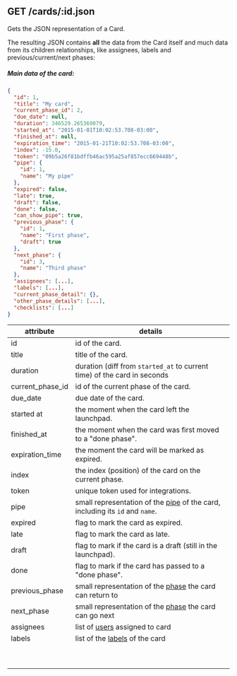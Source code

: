 ## GET /cards/:id.json

Gets the JSON representation of a Card. 

The resulting JSON contains **all** the data from the Card itself and much data from its children relationships, like assignees, labels and previous/current/next phases:

##### Main data of the card:

```json
{
  "id": 1,
  "title": "My card",
  "current_phase_id": 2,
  "due_date": null,
  "duration": 346529.265369079,
  "started_at": "2015-01-01T10:02:53.708-03:00",
  "finished_at": null,
  "expiration_time": "2015-01-21T10:02:53.708-03:00",
  "index": -15.0,
  "token": "09b5a26f81bdffb46ac595a25af857ecc669448b",
  "pipe": {
    "id": 1,
    "name": "My pipe"
  },
  "expired": false,
  "late": true,
  "draft": false,
  "done": false,
  "can_show_pipe": true,
  "previous_phase": {
    "id": 1,
    "name": "First phase",
    "draft": true
  },
  "next_phase": {
    "id": 3,
    "name": "Third phase"
  },
  "assignees": [...],
  "labels": [...],
  "current_phase_detail": {},
  "other_phase_details": [...],
  "checklists": [...]
}
```

| attribute | details |
| -- | -- |
| id | id of the card. |
| title | title of the card. |
| duration | duration (diff from `started_at` to current time) of the card in seconds |
| current_phase_id | id of the current phase of the card. |
| due_date | due date of the card. |
| started at | the moment when the card left the launchpad. |
| finished_at | the moment when the card was first moved to a "done phase". |
| expiration_time | the moment the card will be marked as expired. |
| index | the index (position) of the card on the current phase.  |
| token | unique token used for integrations. |
| pipe | small representation of the [pipe]("pipe.md") of the card, including its `id` and `name`. |
| expired | flag to mark the card as expired. |
| late | flag to mark the card as late. |
| draft | flag to mark if the card is a draft (still in the launchpad). |
| done | flag to mark if the card has passed to a "done phase". |
| previous_phase | small representation of the [phase]("phase.md") the card can return to |
| next_phase | small representation of the [phase]("phase.md") the card can go next |
| assignees | list of [users]("user.md") assigned to card |
| labels | list of the [labels]("label.md") of the card |
|  |  |
|  |  |
|  |  |
|  |  |
|  |  |
|  |  |
|  |  |
|  |  |
|  |  |
